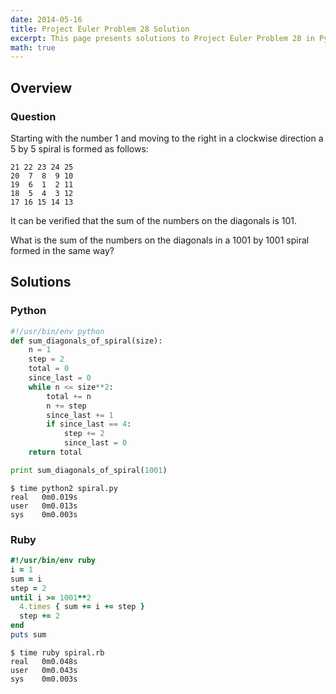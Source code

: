 ```yaml
---
date: 2014-05-16
title: Project Euler Problem 28 Solution
excerpt: This page presents solutions to Project Euler Problem 28 in Python and Ruby.
math: true
---
```



## Overview


### Question

Starting with the number 1 and moving to the 
right in a clockwise direction a 5 by 5 spiral 
is formed as follows:

    21 22 23 24 25
    20  7  8  9 10
    19  6  1  2 11
    18  5  4  3 12
    17 16 15 14 13

It can be verified that the sum of the numbers 
on the diagonals is 101.

What is the sum of the numbers on the diagonals 
in a 1001 by 1001 spiral formed in the same way?






## Solutions

### Python

```python
#!/usr/bin/env python
def sum_diagonals_of_spiral(size):
    n = 1
    step = 2
    total = 0
    since_last = 0
    while n <= size**2:
        total += n
        n += step
        since_last += 1
        if since_last == 4:
            step += 2
            since_last = 0
    return total

print sum_diagonals_of_spiral(1001)
```


```
$ time python2 spiral.py
real   0m0.019s
user   0m0.013s
sys    0m0.003s
```



### Ruby

```ruby
#!/usr/bin/env ruby
i = 1
sum = i
step = 2
until i >= 1001**2
  4.times { sum += i += step }
  step += 2
end
puts sum
```


```
$ time ruby spiral.rb
real   0m0.048s
user   0m0.043s
sys    0m0.003s
```


